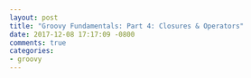 ```yaml
---
layout: post
title: "Groovy Fundamentals: Part 4: Closures & Operators"
date: 2017-12-08 17:17:09 -0800
comments: true
categories: 
- groovy
---
```


